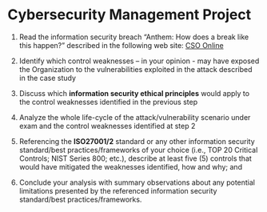 # Cybersecurity Management Project

1. Read the information security breach “Anthem:
How does a break like this happen?” described in the
following web site: [CSO Online](http://www.csoonline.com/article/2881532/business-continuity/anthem-how-does-a-breach-like-this-happen.html?page=2)

2. Identify which control weaknesses – in your opinion - may have exposed the Organization to the
vulnerabilities exploited in the attack described in the case study

3. Discuss which **information security ethical principles** would apply to the control weaknesses identified in
the previous step

4. Analyze the whole life-cycle of the attack/vulnerability scenario under exam and the control weaknesses
identified at step 2

5. Referencing the **ISO27001/2** standard or any other information security standard/best
practices/frameworks of your choice (i.e., TOP 20 Critical Controls; NIST Series 800; etc.), describe at
least five (5) controls that would have mitigated the weaknesses identified, how and why; and

6. Conclude your analysis with summary observations about any potential limitations presented by the
referenced information security standard/best practices/frameworks.
